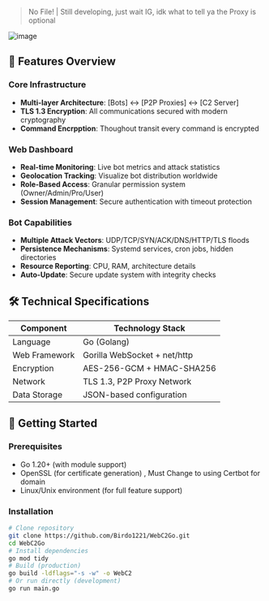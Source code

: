 

> No File! | Still developing, just wait IG, idk what to tell ya
> the Proxy is optional

![image](https://github.com/user-attachments/assets/ca2355e7-3d10-4e97-9061-880657b931e9)


## 🌟 Features Overview
### Core Infrastructure
- **Multi-layer Architecture**: [Bots] ↔ [P2P Proxies] ↔ [C2 Server]
- **TLS 1.3 Encryption**: All communications secured with modern cryptography
- **Command Encrpption**: Thoughout transit every command is encrypted
  
### Web Dashboard
- **Real-time Monitoring**: Live bot metrics and attack statistics
- **Geolocation Tracking**: Visualize bot distribution worldwide
- **Role-Based Access**: Granular permission system (Owner/Admin/Pro/User)
- **Session Management**: Secure authentication with timeout protection

### Bot Capabilities
- **Multiple Attack Vectors**: UDP/TCP/SYN/ACK/DNS/HTTP/TLS floods
- **Persistence Mechanisms**: Systemd services, cron jobs, hidden directories
- **Resource Reporting**: CPU, RAM, architecture details
- **Auto-Update**: Secure update system with integrity checks

## 🛠️ Technical Specifications
| Component       | Technology Stack                          |
|-----------------|-------------------------------------------|
| Language        | Go (Golang)                               |
| Web Framework   | Gorilla WebSocket + net/http              |
| Encryption      | AES-256-GCM + HMAC-SHA256                 |
| Network         | TLS 1.3, P2P Proxy Network                |
| Data Storage    | JSON-based configuration                  |

## 🚀 Getting Started
### Prerequisites
- Go 1.20+ (with module support)
- OpenSSL (for certificate generation) , Must Change to using Certbot for domain
- Linux/Unix environment (for full feature support)

### Installation
  ```bash
  # Clone repository
  git clone https://github.com/Birdo1221/WebC2Go.git
  cd WebC2Go
  # Install dependencies
  go mod tidy
  # Build (production)
  go build -ldflags="-s -w" -o WebC2
  # Or run directly (development)
  go run main.go
  ```
